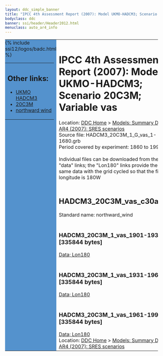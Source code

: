 ```yaml
---
layout: ddc_simple_banner
title: "IPCC 4th Assessment Report (2007): Model UKMO-HADCM3; Scenario 20C3M; Variable vas"
bodyclass: ddc
banner: ssi/header/Header2012.html
menuclass: auto_ar4_info
---
```



<table width="100%" border="0" cellspacing="0" cellpadding="0" style="border-collapse: collapse;">
<tr style="margin:0;padding:0;border:0;">
<td style="margin:0;padding:0;border:0;height:1pt;width:150pt;background:#5492CD;" valign="top" >

<div id="lh-col2" class="auto_ar4_info">
<table class="menumain" bgcolor="#5492CD" cellspacing="0" width="100%" border="0">
<tr><td>
<h2> Other links:</h2>
<ul>
<li><a href="/auto/ar4/model-UKMO-HADCM3.html">UKMO<br/>HADCM3</a></li>
<li><a href="/auto/ar4/scenario-20C3M.html">20C3M</a></li>
<li><a href="/auto/ar4/var-northward_wind.html">northward wind</a></li>
</ul>
</td></tr>
{% include ssi12/logos/badc.html %}
</table>
</div>
</td>
<td><h1>IPCC 4th Assessment Report (2007): Model UKMO-HADCM3; Scenario 20C3M; Variable vas</h1>

<!-- Breadcrumb1 -->
<div id="breadcrumb1" align="left">
Location: <a href="/index.html">DDC Home</a> > <a href="/sim/gcm_clim/">Models: Summary Data</a>
> <a href="/sim/gcm_clim/SRES_AR4/index.html">AR4 (2007): SRES scenarios</a>
</div>
<!-- End of Breadcrumb1 -->Source file: HADCM3_20C3M_1_G_vas_1-1680.grb
<br/>
Period covered by experiment: 1860 to 1999<br/>
<br/>Individual files can be downloaded from the "data" links; the "Lon180" links provide the same data
         with the grid cycled so that the first longitude is 180W<br/>
<br/><h2>HADCM3_20C3M_vas_c30a.tar</h2>
Standard name: northward_wind<br>
<br/><h3>HADCM3_20C3M_1_vas_1901-1930.nc [335844 bytes]</h3>
<a href="/cgi-bin/downl/ar4_nc/vas/HADCM3_20C3M_1_vas_1901-1930.nc">Data; </a><a href="/cgi-bin/downl/ar4_nc/vas/HADCM3_20C3M_1_vas_1901-1930.cyto180.nc"> Lon180</a><br/>
<br/><h3>HADCM3_20C3M_1_vas_1931-1960.nc [335844 bytes]</h3>
<a href="/cgi-bin/downl/ar4_nc/vas/HADCM3_20C3M_1_vas_1931-1960.nc">Data; </a><a href="/cgi-bin/downl/ar4_nc/vas/HADCM3_20C3M_1_vas_1931-1960.cyto180.nc"> Lon180</a><br/>
<br/><h3>HADCM3_20C3M_1_vas_1961-1990.nc [335844 bytes]</h3>
<a href="/cgi-bin/downl/ar4_nc/vas/HADCM3_20C3M_1_vas_1961-1990.nc">Data; </a><a href="/cgi-bin/downl/ar4_nc/vas/HADCM3_20C3M_1_vas_1961-1990.cyto180.nc"> Lon180</a><br/>
<!-- Breadcrumb2 -->
<div id="breadcrumb2" align="left">
Location: <a href="/index.html">DDC Home</a> > <a href="/sim/gcm_clim/">Models: Summary Data</a>
> <a href="/sim/gcm_clim/SRES_AR4/index.html">AR4 (2007): SRES scenarios</a>
</div>
<!-- End of Breadcrumb2 --></td></tr></table>
